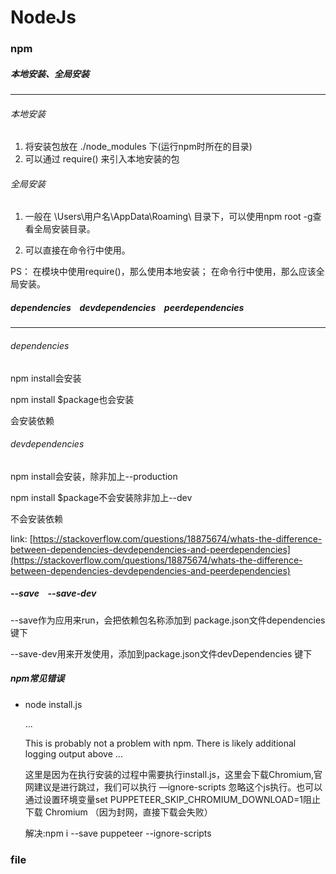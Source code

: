 #	NodeJs

###	npm

#####	本地安装、全局安装

---

######	本地安装

1. 将安装包放在 ./node_modules 下(运行npm时所在的目录)
2. 可以通过 require() 来引入本地安装的包

######	全局安装	

1. 一般在 \Users\用户名\AppData\Roaming\ 目录下，可以使用npm root -g查看全局安装目录。

2. 可以直接在命令行中使用。

PS：
在模块中使用require()，那么使用本地安装；
在命令行中使用，那么应该全局安装。

#####	dependencies &ensp; devdependencies &ensp; peerdependencies

---

######	dependencies

npm install会安装

npm install $package也会安装

会安装依赖

######	devdependencies

npm install会安装，除非加上--production

npm install $package不会安装除非加上--dev

不会安装依赖

link:	[https://stackoverflow.com/questions/18875674/whats-the-difference-between-dependencies-devdependencies-and-peerdependencies](https://stackoverflow.com/questions/18875674/whats-the-difference-between-dependencies-devdependencies-and-peerdependencies)

#####	--save &ensp;	--save-dev

--save作为应用来run，会把依赖包名称添加到 package.json文件dependencies键下

--save-dev用来开发使用，添加到package.json文件devDependencies 键下

#####	npm常见错误
*	
	node install.js 
	
	...
	
	This is probably not a problem with npm. There is likely additional logging output above
	...
	
	这里是因为在执行安装的过程中需要执行install.js，这里会下载Chromium,官网建议是进行跳过，我们可以执行 —ignore-scripts 忽略这个js执行。也可以通过设置环境变量set PUPPETEER_SKIP_CHROMIUM_DOWNLOAD=1阻止下载 Chromium （因为封网，直接下载会失败）

	解决:npm i --save puppeteer --ignore-scripts

###	file
